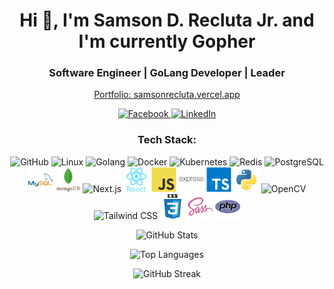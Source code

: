 <!-- Title -->
<h1 align="center">Hi 👋, I'm Samson D. Recluta Jr. and I'm currently Gopher</h1>

<!-- Subtitle -->
<h3 align="center">Software Engineer | GoLang Developer | Leader</h3>

<!-- Portfolio Link -->
<p align="center">
  <a href="https://samsonrecluta.vercel.app/">Portfolio: samsonrecluta.vercel.app</a>
</p>

<!-- Connect with me -->
<p align="center">
  <a href="https://www.facebook.com/jhayell.recluta">
    <img alt="Facebook" title="Facebook Account" src="https://img.icons8.com/color/48/000000/facebook.png"/>
  </a>
  <a href="https://www.linkedin.com/in/samson-d-recluta-jr-9864bb286/">
    <img alt="LinkedIn" title="LinkedIn Account" src="https://img.icons8.com/color/48/000000/linkedin.png"/>
  </a>
</p>

<!-- Languages and Tools -->
<h3 align="center">Tech Stack:</h3>
<p align="center">
    <img src="https://cdn.jsdelivr.net/gh/devicons/devicon/icons/github/github-original.svg" alt="GitHub" width="40"/>
    <img src="https://img.icons8.com/color/48/000000/linux.png" alt="Linux" width="40" height="40"/>
    <img src="https://img.icons8.com/color/48/000000/golang.png" alt="Golang" width="40" height="40"/>
    <img src="https://img.icons8.com/color/48/000000/docker.png" alt="Docker" width="40" height="40"/>
    <img src="https://img.icons8.com/color/48/000000/kubernetes.png" alt="Kubernetes" width="40" height="40"/>
    <img src="https://img.icons8.com/color/48/000000/redis.png" alt="Redis" width="40" height="40"/>
    <img src="https://img.icons8.com/color/48/000000/postgreesql.png" alt="PostgreSQL" width="40" height="40"/>
    <img src="https://raw.githubusercontent.com/devicons/devicon/master/icons/mysql/mysql-original-wordmark.svg" alt="MySQL" width="40" height="40"/>
    <img src="https://raw.githubusercontent.com/devicons/devicon/master/icons/mongodb/mongodb-original-wordmark.svg" alt="MongoDB" width="40" height="40"/>
    <img src="https://cdn.worldvectorlogo.com/logos/nextjs-2.svg" alt="Next.js" width="40" height="40"/>
    <img src="https://raw.githubusercontent.com/devicons/devicon/master/icons/react/react-original-wordmark.svg" alt="React.js" width="40" height="40"/>
    <img src="https://raw.githubusercontent.com/devicons/devicon/master/icons/javascript/javascript-original.svg" alt="JavaScript" width="40" height="40"/>
    <img src="https://raw.githubusercontent.com/devicons/devicon/master/icons/express/express-original-wordmark.svg" alt="Express.js" width="40" height="40"/>
    <img src="https://raw.githubusercontent.com/devicons/devicon/master/icons/typescript/typescript-original.svg" alt="TypeScript" width="40" height="40"/>
    <img src="https://raw.githubusercontent.com/devicons/devicon/master/icons/python/python-original.svg" alt="Python" width="40" height="40"/>
    <img src="https://www.vectorlogo.zone/logos/opencv/opencv-icon.svg" alt="OpenCV" width="40" height="40"/>
    <img src="https://www.vectorlogo.zone/logos/tailwindcss/tailwindcss-icon.svg" alt="Tailwind CSS" width="40" height="40"/>
    <img src="https://raw.githubusercontent.com/devicons/devicon/master/icons/css3/css3-original-wordmark.svg" alt="CSS" width="40" height="40"/>
    <img src="https://raw.githubusercontent.com/devicons/devicon/master/icons/sass/sass-original.svg" alt="Sass" width="40" height="40"/>
    <img src="https://raw.githubusercontent.com/devicons/devicon/master/icons/php/php-original.svg" alt="PHP" width="40" height="40"/>
</p>

<!-- GitHub Stats -->
<p align="center">
  <img src="https://github-readme-stats.vercel.app/api?username=ssr0016&show_icons=true&locale=en" alt="GitHub Stats">
</p>

<!-- Top Languages -->
<p align="center">
  <img src="https://github-readme-stats.vercel.app/api/top-langs?username=ssr0016&show_icons=true&locale=en&layout=compact" alt="Top Languages">
</p>

<!-- GitHub Streak -->
<p align="center">
  <img src="https://github-readme-streak-stats.herokuapp.com/?user=ssr0016&" alt="GitHub Streak">
</p>
